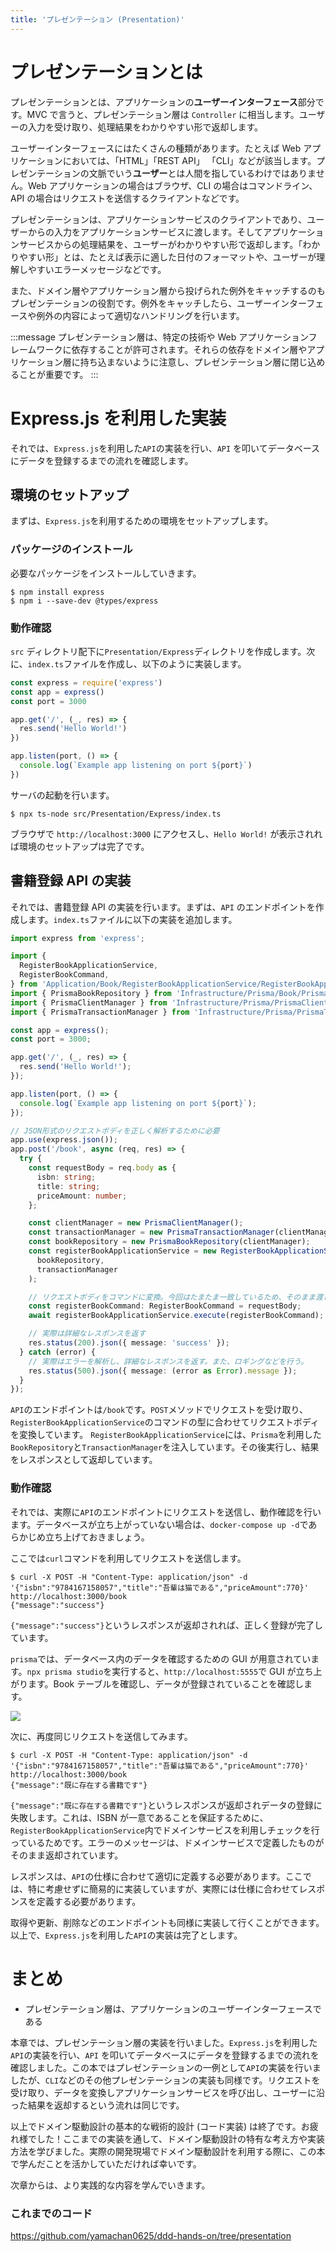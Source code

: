 ```yaml
---
title: 'プレゼンテーション (Presentation)'
---
```


# プレゼンテーションとは

プレゼンテーションとは、アプリケーションの**ユーザーインターフェース**部分です。MVC で言うと、プレゼンテーション層は `Controller` に相当します。ユーザーの入力を受け取り、処理結果をわかりやすい形で返却します。

ユーザーインターフェースにはたくさんの種類があります。たとえば Web アプリケーションにおいては、「HTML」「REST API」 「CLI」などが該当します。プレゼンテーションの文脈でいう**ユーザー**とは人間を指しているわけではありません。Web アプリケーションの場合はブラウザ、CLI の場合はコマンドライン、API の場合はリクエストを送信するクライアントなどです。

プレゼンテーションは、アプリケーションサービスのクライアントであり、ユーザーからの入力をアプリケーションサービスに渡します。そしてアプリケーションサービスからの処理結果を、ユーザーがわかりやすい形で返却します。「わかりやすい形」とは、たとえば表示に適した日付のフォーマットや、ユーザーが理解しやすいエラーメッセージなどです。

また、ドメイン層やアプリケーション層から投げられた例外をキャッチするのもプレゼンテーションの役割です。例外をキャッチしたら、ユーザーインターフェースや例外の内容によって適切なハンドリングを行います。

:::message
プレゼンテーション層は、特定の技術や Web アプリケーションフレームワークに依存することが許可されます。それらの依存をドメイン層やアプリケーション層に持ち込まないように注意し、プレゼンテーション層に閉じ込めることが重要です。
:::

# Express.js を利用した実装

それでは、`Express.js`を利用した`API`の実装を行い、`API` を叩いてデータベースにデータを登録するまでの流れを確認します。

## 環境のセットアップ

まずは、`Express.js`を利用するための環境をセットアップします。

### パッケージのインストール

必要なパッケージをインストールしていきます。

```bash:StockManagement/
$ npm install express
$ npm i --save-dev @types/express
```

### 動作確認

`src` ディレクトリ配下に`Presentation/Express`ディレクトリを作成します。次に、`index.ts`ファイルを作成し、以下のように実装します。

```typescript:StockManagement/src/Presentation/Express/index.ts
const express = require('express')
const app = express()
const port = 3000

app.get('/', (_, res) => {
  res.send('Hello World!')
})

app.listen(port, () => {
  console.log(`Example app listening on port ${port}`)
})
```

サーバの起動を行います。

```bash:StockManagement/
$ npx ts-node src/Presentation/Express/index.ts
```

ブラウザで `http://localhost:3000` にアクセスし、`Hello World!` が表示されれば環境のセットアップは完了です。

## 書籍登録 API の実装

それでは、書籍登録 API の実装を行います。まずは、`API` のエンドポイントを作成します。`index.ts`ファイルに以下の実装を追加します。

```js:StockManagement/src/Presentation/Express/index.ts
import express from 'express';

import {
  RegisterBookApplicationService,
  RegisterBookCommand,
} from 'Application/Book/RegisterBookApplicationService/RegisterBookApplicationService';
import { PrismaBookRepository } from 'Infrastructure/Prisma/Book/PrismaBookRepository';
import { PrismaClientManager } from 'Infrastructure/Prisma/PrismaClientManager';
import { PrismaTransactionManager } from 'Infrastructure/Prisma/PrismaTransactionManager';

const app = express();
const port = 3000;

app.get('/', (_, res) => {
  res.send('Hello World!');
});

app.listen(port, () => {
  console.log(`Example app listening on port ${port}`);
});

// JSON形式のリクエストボディを正しく解析するために必要
app.use(express.json());
app.post('/book', async (req, res) => {
  try {
    const requestBody = req.body as {
      isbn: string;
      title: string;
      priceAmount: number;
    };

    const clientManager = new PrismaClientManager();
    const transactionManager = new PrismaTransactionManager(clientManager);
    const bookRepository = new PrismaBookRepository(clientManager);
    const registerBookApplicationService = new RegisterBookApplicationService(
      bookRepository,
      transactionManager
    );

    // リクエストボディをコマンドに変換。今回はたまたま一致しているため、そのまま渡している。
    const registerBookCommand: RegisterBookCommand = requestBody;
    await registerBookApplicationService.execute(registerBookCommand);

    // 実際は詳細なレスポンスを返す
    res.status(200).json({ message: 'success' });
  } catch (error) {
    // 実際はエラーを解析し、詳細なレスポンスを返す。また、ロギングなどを行う。
    res.status(500).json({ message: (error as Error).message });
  }
});
```

`API`のエンドポイントは`/book`です。`POST`メソッドでリクエストを受け取り、`RegisterBookApplicationService`のコマンドの型に合わせてリクエストボディを変換しています。
`RegisterBookApplicationService`には、`Prisma`を利用した`BookRepository`と`TransactionManager`を注入しています。その後実行し、結果をレスポンスとして返却しています。

### 動作確認

それでは、実際に`API`のエンドポイントにリクエストを送信し、動作確認を行います。データベースが立ち上がっていない場合は、`docker-compose up -d`であらかじめ立ち上げておきましょう。

ここでは`curl`コマンドを利用してリクエストを送信します。

```bash:StockManagement/
$ curl -X POST -H "Content-Type: application/json" -d '{"isbn":"9784167158057","title":"吾輩は猫である","priceAmount":770}' http://localhost:3000/book
{"message":"success"}
```

`{"message":"success"}`というレスポンスが返却されれば、正しく登録が完了しています。

`prisma`では、データベース内のデータを確認するための GUI が用意されています。`npx prisma studio`を実行すると、`http://localhost:5555`で GUI が立ち上がります。Book テーブルを確認し、データが登録されていることを確認します。

![](https://storage.googleapis.com/zenn-user-upload/3ab24c2c1f17-20231209.png)

次に、再度同じリクエストを送信してみます。

```bash:StockManagement/
$ curl -X POST -H "Content-Type: application/json" -d '{"isbn":"9784167158057","title":"吾輩は猫である","priceAmount":770}' http://localhost:3000/book
{"message":"既に存在する書籍です"}
```

`{"message":"既に存在する書籍です"}`というレスポンスが返却されデータの登録に失敗します。これは、ISBN が一意であることを保証するために、`RegisterBookApplicationService`内でドメインサービスを利用しチェックを行っているためです。エラーのメッセージは、ドメインサービスで定義したものがそのまま返却されています。

レスポンスは、`API`の仕様に合わせて適切に定義する必要があります。ここでは、特に考慮せずに簡易的に実装していますが、実際には仕様に合わせてレスポンスを定義する必要があります。

取得や更新、削除などのエンドポイントも同様に実装して行くことができます。
以上で、`Express.js`を利用した`API`の実装は完了とします。

# まとめ

- プレゼンテーション層は、アプリケーションのユーザーインターフェースである

本章では、プレゼンテーション層の実装を行いました。`Express.js`を利用した`API`の実装を行い、`API` を叩いてデータベースにデータを登録するまでの流れを確認しました。この本ではプレゼンテーションの一例として`API`の実装を行いましたが、`CLI`などのその他プレゼンテーションの実装も同様です。リクエストを受け取り、データを変換しアプリケーションサービスを呼び出し、ユーザーに沿った結果を返却するという流れは同じです。

以上でドメイン駆動設計の基本的な戦術的設計 (コード実装) は終了です。お疲れ様でした！ここまでの実装を通して、ドメイン駆動設計の特有な考え方や実装方法を学びました。実際の開発現場でドメイン駆動設計を利用する際に、この本で学んだことを活かしていただければ幸いです。

次章からは、より実践的な内容を学んでいきます。

### これまでのコード

https://github.com/yamachan0625/ddd-hands-on/tree/presentation
